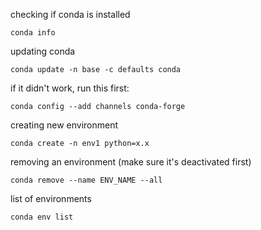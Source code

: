 checking if conda is installed

    conda info

updating conda

    conda update -n base -c defaults conda

if it didn't work, run this first:

    conda config --add channels conda-forge

creating new environment

    conda create -n env1 python=x.x 

removing an environment (make sure it's deactivated first)

    conda remove --name ENV_NAME --all

list of environments

    conda env list
